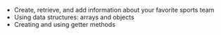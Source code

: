- Create, retrieve, and add information about your favorite sports team
- Using data structures: arrays and objects
- Creating and using getter methods
